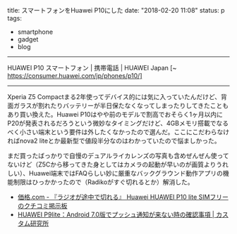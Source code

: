 title: スマートフォンをHuawei P10にした
date: "2018-02-20 11:08"
status: p
tags:
- smartphone
- gadget
- blog
---

HUAWEI P10 スマートフォン | 携帯電話 | HUAWEI Japan [~ https://consumer.huawei.com/jp/phones/p10/]

---

Xperia Z5 Compactまる2年使ってデバイス的には気に入っていたんだけど、背面ガラスが割れたりバッテリーが半日保たなくなってしまったりしてきたこともあり買い換えた。Huawei P10はやや前のモデルで割高でおそらく1ヶ月以内にP20が発表されるだろうという微妙なタイミングだけど、4GBメモリ搭載でなるべく小さい端末という要件は外したくなかったので選んだ。ここにこだわらなければnova2 liteとか最新型で値段半分なのはわかっていたので悩ましかった。

まだ買ったばっかりで自慢のデュアルライカレンズの写真も含めぜんぜん使ってないけど（Z5Cから移ってきた身としてはカメラの起動が早いのが画質よりうれしい）、Huawei端末ではFAQらしい妙に厳重なバックグラウンド動作アプリの機能制限はひっかかったので（Radikoがすぐ切れるとか）解消した。

- [価格\.com \- 『ラジオが途中で切れる』 Huawei HUAWEI P10 lite SIMフリー のクチコミ掲示板](http://bbs.kakaku.com/bbs/J0000024835/SortID=21226514/)
- [HUAWEI P9lite：Android 7\.0版でプッシュ通知が来ない時の確認事項 \| カスタム研究所](http://clab.tokyo/archives/2618)
